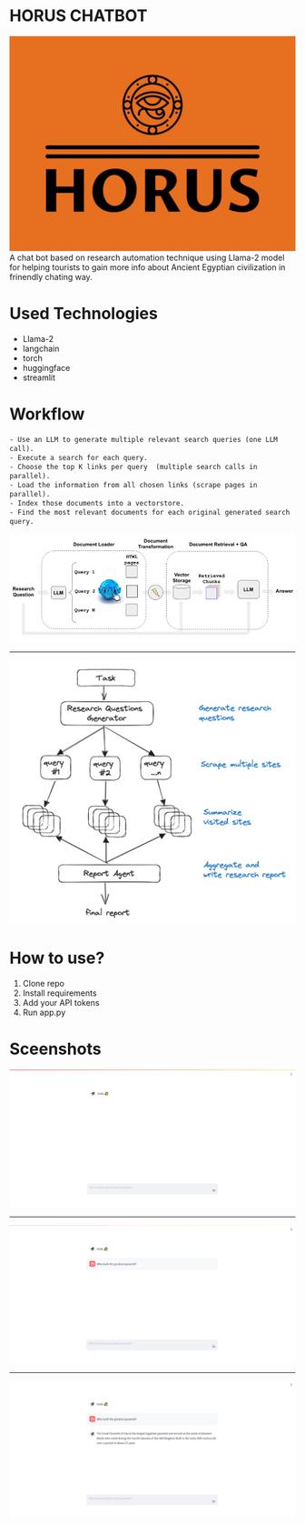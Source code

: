 # HORUS CHATBOT 
![](logo.png)
A chat bot based on research automation technique using Llama-2 model for helping tourists to gain more info about Ancient Egyptian civilization in frinendly chating way.
# Used Technologies
- Llama-2
- langchain
- torch
- huggingface
- streamlit
# Workflow
    - Use an LLM to generate multiple relevant search queries (one LLM call).
    - Execute a search for each query.
    - Choose the top K links per query  (multiple search calls in parallel).
    - Load the information from all chosen links (scrape pages in parallel).
    - Index those documents into a vectorstore.
    - Find the most relevant documents for each original generated search query.
![](img1.png)  <hr>
![](img2.png)
# How to use?
1. Clone repo
2. Install requirements
3. Add your API tokens
4. Run app.py
# Sceenshots
![](Test1.png) <hr>

![](Test2.png) <hr>

![](Test3.png)